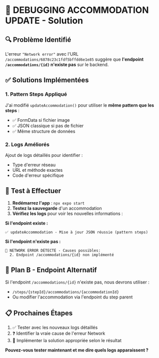 # 🚨 DEBUGGING ACCOMMODATION UPDATE - Solution

## 🔍 Problème Identifié

L'erreur `"Network error"` avec l'URL `/accommodations/6878c23c1fdf5bffdd6e1e85` suggère que **l'endpoint `/accommodations/{id}` n'existe pas** sur le backend.

## ✅ Solutions Implémentées

### 1. Pattern Steps Appliqué
J'ai modifié `updateAccommodation()` pour utiliser le **même pattern que les steps** :
- ✅ FormData si fichier image
- ✅ JSON classique si pas de fichier
- ✅ Même structure de données

### 2. Logs Améliorés
Ajout de logs détaillés pour identifier :
- Type d'erreur réseau
- URL et méthode exactes
- Code d'erreur spécifique

## 🧪 Test à Effectuer

1. **Redémarrez l'app** : `npx expo start`
2. **Testez la sauvegarde** d'un accommodation  
3. **Vérifiez les logs** pour voir les nouvelles informations :

**Si l'endpoint existe :**
```
✅ updateAccommodation - Mise à jour JSON réussie (pattern steps)
```

**Si l'endpoint n'existe pas :**
```
🚨 NETWORK ERROR DÉTECTÉ - Causes possibles:
  2. Endpoint /accommodations/{id} non implémenté
```

## 🔄 Plan B - Endpoint Alternatif

Si l'endpoint `/accommodations/{id}` n'existe pas, nous devrons utiliser :
- `/steps/{stepId}/accommodations/{accommodationId}` 
- Ou modifier l'accommodation via l'endpoint du step parent

## 📋 Prochaines Étapes

1. ✅ Tester avec les nouveaux logs détaillés
2. ❓ Identifier la vraie cause de l'erreur Network
3. 🔧 Implémenter la solution appropriée selon le résultat

**Pouvez-vous tester maintenant et me dire quels logs apparaissent ?**
